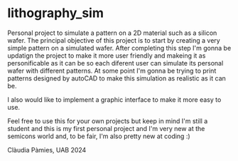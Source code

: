 # lithography_sim
Personal project to simulate a pattern on a 2D material such as a silicon wafer. 
The principal objective of this project is to start by creating a very simple pattern on a simulated wafer.
After completing this step I'm gonna be updatign the project to make it more user friendly and makeing it as personificable as it can be so each diferent user can
simulate its personal wafer with different patterns.
At some point I'm gonna be trying to print patterns designed by autoCAD to make this simulation as realistic as it can be. 

I also would like to implement a graphic interface to make it more easy to use.

Feel free to use this for your own projects but keep in mind I'm still a student and this is my first personal project and I'm very new at the semicons world and, to be fair, I'm also pretty new at coding :)

Clàudia Pàmies, UAB 
2024 
